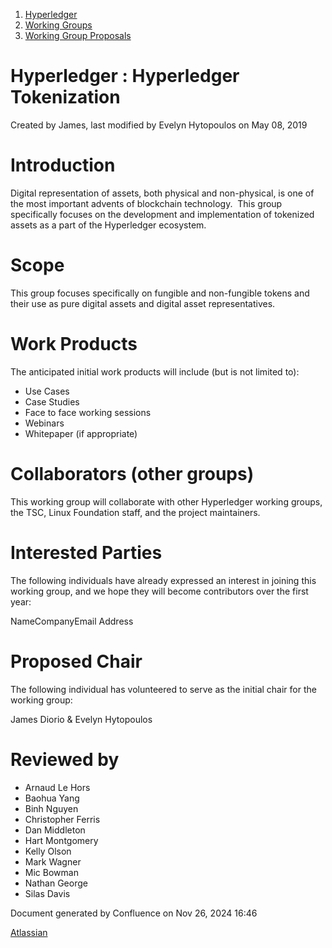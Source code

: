 1. [Hyperledger](index.html)
2. [Working Groups](Working-Groups_19595403.html)
3. [Working Group Proposals](Working-Group-Proposals_19595279.html)

# Hyperledger : Hyperledger Tokenization

Created by James, last modified by Evelyn Hytopoulos on May 08, 2019

# Introduction

Digital representation of assets, both physical and non-physical, is one of the most important advents of blockchain technology.  This group specifically focuses on the development and implementation of tokenized assets as a part of the Hyperledger ecosystem.

# Scope

This group focuses specifically on fungible and non-fungible tokens and their use as pure digital assets and digital asset representatives.

# Work Products

The anticipated initial work products will include (but is not limited to):

- Use Cases
- Case Studies
- Face to face working sessions
- Webinars
- Whitepaper (if appropriate)

# Collaborators (other groups)

This working group will collaborate with other Hyperledger working groups, the TSC, Linux Foundation staff, and the project maintainers.

# Interested Parties

The following individuals have already expressed an interest in joining this working group, and we hope they will become contributors over the first year:

NameCompanyEmail Address

# Proposed Chair

The following individual has volunteered to serve as the initial chair for the working group:

James Diorio &amp; Evelyn Hytopoulos

# Reviewed by

- Arnaud Le Hors
- Baohua Yang
- Binh Nguyen
- Christopher Ferris
- Dan Middleton
- Hart Montgomery
- Kelly Olson
- Mark Wagner
- Mic Bowman
- Nathan George
- Silas Davis

Document generated by Confluence on Nov 26, 2024 16:46

[Atlassian](http://www.atlassian.com/)
